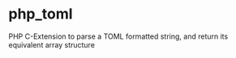 # php_toml
PHP C-Extension to parse a TOML formatted string, and return its equivalent array structure
